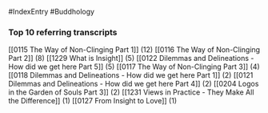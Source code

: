 #IndexEntry #Buddhology

### Top 10 referring transcripts
[[0115 The Way of Non-Clinging Part 1]] (12)
[[0116 The Way of Non-Clinging Part 2]] (8)
[[1229 What is Insight]] (5)
[[0122 Dilemmas and Delineations - How did we get here Part 5]] (5)
[[0117 The Way of Non-Clinging Part 3]] (4)
[[0118 Dilemmas and Delineations - How did we get here Part 1]] (2)
[[0121 Dilemmas and Delineations - How did we get here Part 4]] (2)
[[0204 Logos in the Garden of Souls Part 3]] (2)
[[1231 Views in Practice - They Make All the Difference]] (1)
[[0127 From Insight to Love]] (1)

